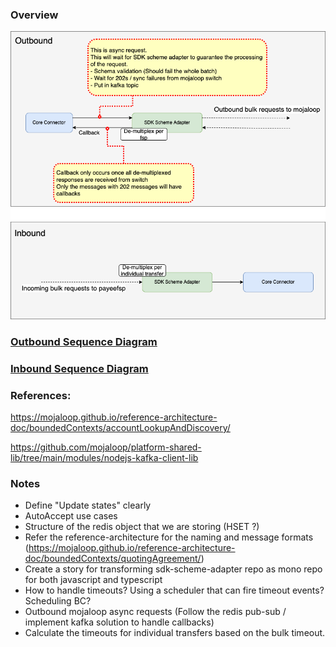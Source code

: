 ### Overview

![Overview](./assets/overview-drawio.png)

### [Outbound Sequence Diagram](./outbound-sequence.md)

### [Inbound Sequence Diagram](./inbound-sequence.md)

### References:

https://mojaloop.github.io/reference-architecture-doc/boundedContexts/accountLookupAndDiscovery/

https://github.com/mojaloop/platform-shared-lib/tree/main/modules/nodejs-kafka-client-lib


### Notes

- Define "Update states" clearly
- AutoAccept use cases
- Structure of the redis object that we are storing (HSET <bulkID>?)
- Refer the reference-architecture for the naming and message formats (https://mojaloop.github.io/reference-architecture-doc/boundedContexts/quotingAgreement/)
- Create a story for transforming sdk-scheme-adapter repo as mono repo for both javascript and typescript
- How to handle timeouts? Using a scheduler that can fire timeout events? Scheduling BC?
- Outbound mojaloop async requests (Follow the redis pub-sub / implement kafka solution to handle callbacks)
- Calculate the timeouts for individual transfers based on the bulk timeout.
